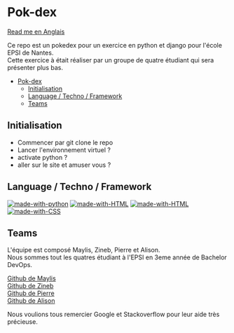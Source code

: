 # Pok-dex

[Read me en Anglais](https://github.com/mayyyyyl/Pokedex/blob/main/README.md)  

Ce repo est un pokedex pour un exercice en python et django pour l'école EPSI de Nantes.  
Cette exercice à était réaliser par un groupe de quatre étudiant qui sera présenter plus bas.

- [Pok-dex](#pok-dex)
  - [Initialisation](#initialisation)
  - [Language / Techno / Framework](#language--techno--framework)
  - [Teams](#teams)

## Initialisation

- Commencer par git clone le repo
- Lancer l'environnement virtuel ?
- activate python ?
- aller sur le site et amuser vous ?

## Language / Techno / Framework

[![made-with-python](https://img.shields.io/badge/Python-14354C?style=for-the-badge&logo=python&logoColor=white)](https://www.python.org/)
[![made-with-HTML](https://img.shields.io/badge/Django-092E20?style=for-the-badge&logo=django&logoColor=white)](https://www.djangoproject.com/)
[![made-with-HTML](https://img.shields.io/badge/HTML5-E34F26?style=for-the-badge&logo=html5&logoColor=white)](https://fr.wikipedia.org/wiki/HTML5)
[![made-with-CSS](https://img.shields.io/badge/CSS3-1572B6?style=for-the-badge&logo=css3&logoColor=white)](https://developer.mozilla.org/fr/docs/Web/CSS)

## Teams

L'équipe est composé Maylis, Zineb, Pierre et Alison.  
Nous sommes tout les quatres étudiant à l'EPSI en 3eme année de Bachelor DevOps.

[Github de Maylis](https://github.com/mayyyyyl)  
[Github de Zineb](https://github.com/Cieprojets)  
[Github de Pierre](https://github.com/PierreA-Dev)  
[Github de Alison](https://github.com/AlisonSerra)  

Nous voulions tous remercier Google et Stackoverflow pour leur aide très précieuse.
